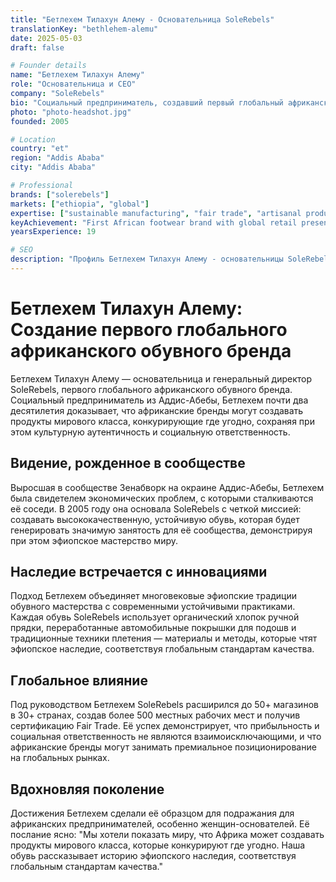 ```yaml
---
title: "Бетлехем Тилахун Алему - Основательница SoleRebels"
translationKey: "bethlehem-alemu"
date: 2025-05-03
draft: false

# Founder details
name: "Бетлехем Тилахун Алему"
role: "Основательница и CEO"
company: "SoleRebels"
bio: "Социальный предприниматель, создавший первый глобальный африканский обувной бренд через устойчивые практики и культурную аутентичность."
photo: "photo-headshot.jpg"
founded: 2005

# Location
country: "et"
region: "Addis Ababa"
city: "Addis Ababa"

# Professional
brands: ["solerebels"]
markets: ["ethiopia", "global"]
expertise: ["sustainable manufacturing", "fair trade", "artisanal production", "social enterprise"]
keyAchievement: "First African footwear brand with global retail presence"
yearsExperience: 19

# SEO
description: "Профиль Бетлехем Тилахун Алему - основательницы SoleRebels, первого глобального африканского обувного бренда, пионера устойчивого производства."
---
```


# Бетлехем Тилахун Алему: Создание первого глобального африканского обувного бренда

Бетлехем Тилахун Алему — основательница и генеральный директор SoleRebels, первого глобального африканского обувного бренда. Социальный предприниматель из Аддис-Абебы, Бетлехем почти два десятилетия доказывает, что африканские бренды могут создавать продукты мирового класса, конкурирующие где угодно, сохраняя при этом культурную аутентичность и социальную ответственность.

## Видение, рожденное в сообществе

Выросшая в сообществе Зенабворк на окраине Аддис-Абебы, Бетлехем была свидетелем экономических проблем, с которыми сталкиваются её соседи. В 2005 году она основала SoleRebels с четкой миссией: создавать высококачественную, устойчивую обувь, которая будет генерировать значимую занятость для её сообщества, демонстрируя при этом эфиопское мастерство миру.

## Наследие встречается с инновациями

Подход Бетлехем объединяет многовековые эфиопские традиции обувного мастерства с современными устойчивыми практиками. Каждая обувь SoleRebels использует органический хлопок ручной прядки, переработанные автомобильные покрышки для подошв и традиционные техники плетения — материалы и методы, которые чтят эфиопское наследие, соответствуя глобальным стандартам качества.

## Глобальное влияние

Под руководством Бетлехем SoleRebels расширился до 50+ магазинов в 30+ странах, создав более 500 местных рабочих мест и получив сертификацию Fair Trade. Её успех демонстрирует, что прибыльность и социальная ответственность не являются взаимоисключающими, и что африканские бренды могут занимать премиальное позиционирование на глобальных рынках.

## Вдохновляя поколение

Достижения Бетлехем сделали её образцом для подражания для африканских предпринимателей, особенно женщин-основателей. Её послание ясно: "Мы хотели показать миру, что Африка может создавать продукты мирового класса, которые конкурируют где угодно. Наша обувь рассказывает историю эфиопского наследия, соответствуя глобальным стандартам качества."
